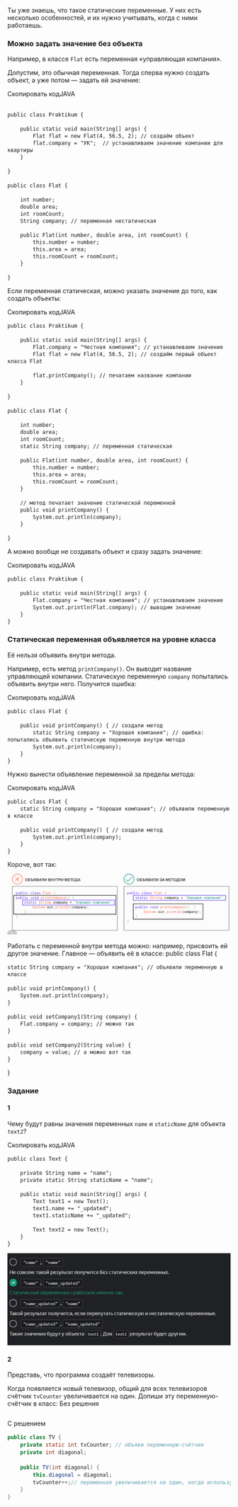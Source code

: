 Ты уже знаешь, что такое статические переменные. У них есть несколько особенностей, и их нужно учитывать, когда с ними работаешь.

### **Можно задать значение без объекта**

Например, в классе `Flat` есть переменная «управляющая компания».

Допустим, это обычная переменная. Тогда сперва нужно создать объект, а уже потом — задать ей значение:

Скопировать кодJAVA

```

public class Praktikum {

    public static void main(String[] args) {
        Flat flat = new Flat(4, 56.5, 2); // создаём объект
        flat.company = "УК";  // устанавливаем значение компании для квартиры
    }

}

public class Flat {

    int number;
    double area;
    int roomCount;
    String company; // переменная нестатическая

    public Flat(int number, double area, int roomCount) {
        this.number = number;
        this.area = area;
        this.roomCount = roomCount;
    }

} 
```

Если переменная статическая, можно указать значение до того, как создать объекты:

Скопировать кодJAVA

```
public class Praktikum {

    public static void main(String[] args) {
        Flat.company = "Честная компания"; // устанавливаем значение 
        Flat flat = new Flat(4, 56.5, 2); // создаём первый объект класса Flat

        flat.printCompany(); // печатаем название компании
    }

}

public class Flat {

    int number;
    double area;
    int roomCount;
    static String company; // переменная статическая

    public Flat(int number, double area, int roomCount) {
        this.number = number;
        this.area = area;
        this.roomCount = roomCount;
    }

    // метод печатает значение статической переменной
    public void printCompany() {
        System.out.println(company);
    }

} 
```

А можно вообще не создавать объект и сразу задать значение:

Скопировать кодJAVA

```
public class Praktikum {

    public static void main(String[] args) {
        Flat.company = "Честная компания"; // устанавливаем значение 
        System.out.println(Flat.company); // выводим значение
    }
} 
```

### **Статическая переменная объявляется на уровне класса**

Её нельзя объявить внутри метода.

Например, есть метод `printCompany()`. Он выводит название управляющей компании. Статическую переменную `company` попытались объявить внутри него. Получится ошибка:

Скопировать кодJAVA

```
public class Flat {

    public void printCompany() { // создали метод
        static String company = "Хорошая компания"; // ошибка: попытались объявить статическую переменную внутри метода
        System.out.println(company);
    }
} 
```

Нужно вынести объявление переменной за пределы метода:

Скопировать кодJAVA

```
public class Flat {
    static String company = "Хорошая компания"; // объявили переменную в классе

    public void printCompany() { // cоздали метод
        System.out.println(company);
    }
} 
```

Короче, вот так:
![img_4.png](img%2Fimg_4.png)

Работать с переменной внутри метода можно: например, присвоить ей другое значение. Главное — объявить её в классе:
public class Flat {

    static String company = "Хорошая компания"; // объявили переменную в классе

    public void printCompany() {
        System.out.println(company);
    }

    public void setCompany1(String company) {
        Flat.company = company; // можно так
    }

    public void setCompany2(String value) {
        company = value; // а можно вот так
    }

} 
### Задание
#### 1
Чему будут равны значения переменных `name` и `staticName` для объекта `text2`?

Скопировать кодJAVA

```
public class Text {

    private String name = "name";
    private static String staticName = "name";

    public static void main(String[] args) {
        Text text1 = new Text();
        text1.name += "_updated";
        text1.staticName += "_updated";

        Text text2 = new Text();
    }
} 
```
![img_5.png](img%2Fimg_5.png)

#### 2
Представь, что программа создаёт телевизоры.

Когда появляется новый телевизор, общий для всех телевизоров счётчик `tvCounter` увеличивается на один. Допиши эту переменную-счётчик в класс:
Без решения
```java

```

С решением
```java
public class TV {
    private static int tvCounter; // объяви переменную-счётчик
    private int diagonal;
    
    public TV(int diagonal) {
        this.diagonal = diagonal;
        tvCounter++;// переменная увеличивается на один, когда используют конструктор
    }
}
```